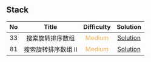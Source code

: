 ## Stack

|  No   |        Title        |            Difficulty             |                          Solution                           |
| :---: | :-----------------: | :-------------------------------: | :---------------------------------------------------------: |
|  33   |  搜索旋转排序数组   | <font color=#F0AD4E>Medium</font> |  [Solution](search_in_rotated_sorted_array/Solution.java)   |
|  81   | 搜索旋转排序数组 II | <font color=#F0AD4E>Medium</font> | [Solution](search_in_rotated_sorted_array_II/Solution.java) |
